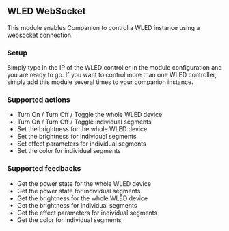 ## WLED WebSocket

This module enables Companion to control a WLED instance using a websocket connection.

### Setup

Simply type in the IP of the WLED controller in the module configuration and you are ready to go. If you want to control more than one WLED controller, simply add this module several times to your companion instance.

### Supported actions

- Turn On / Turn Off / Toggle the whole WLED device
- Turn On / Turn Off / Toggle individual segments
- Set the brightness for the whole WLED device
- Set the brightness for individual segments
- Set effect parameters for individual segments
- Set the color for individual segments

### Supported feedbacks

- Get the power state for the whole WLED device
- Get the power state for individual segments
- Get the brightness for the whole WLED device
- Get the brightness for individual segments
- Get the effect parameters for individual segments
- Get the color for individual segments

